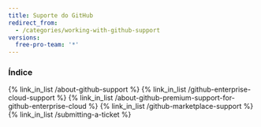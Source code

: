 ```yaml
---
title: Suporte do GitHub
redirect_from:
  - /categories/working-with-github-support
versions:
  free-pro-team: '*'
---
```



### Índice

{% link_in_list /about-github-support %}
{% link_in_list /github-enterprise-cloud-support %}
{% link_in_list /about-github-premium-support-for-github-enterprise-cloud %}
{% link_in_list /github-marketplace-support %}
{% link_in_list /submitting-a-ticket %}

